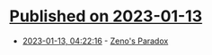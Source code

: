 # [Published on 2023-01-13](index.md)

* [2023-01-13, 04:22:16](https://news.ycombinator.com/item?id=34363916) - [Zeno's Paradox](https://joeldavidhamkins.substack.com/p/zenos-paradox)

